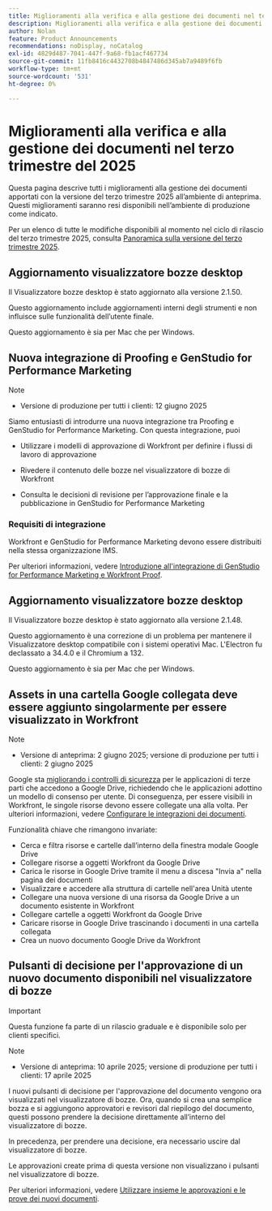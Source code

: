 ```yaml
---
title: Miglioramenti alla verifica e alla gestione dei documenti nel terzo trimestre del 2025
description: Miglioramenti alla verifica e alla gestione dei documenti nel terzo trimestre del 2025
author: Nolan
feature: Product Announcements
recommendations: noDisplay, noCatalog
exl-id: 4829d487-7041-447f-9a68-fb1acf467734
source-git-commit: 11fb8416c4432708b4847486d345ab7a9489f6fb
workflow-type: tm+mt
source-wordcount: '531'
ht-degree: 0%

---
```


# Miglioramenti alla verifica e alla gestione dei documenti nel terzo trimestre del 2025

Questa pagina descrive tutti i miglioramenti alla gestione dei documenti apportati con la versione del terzo trimestre 2025 all’ambiente di anteprima. Questi miglioramenti saranno resi disponibili nell’ambiente di produzione come indicato.

Per un elenco di tutte le modifiche disponibili al momento nel ciclo di rilascio del terzo trimestre 2025, consulta [Panoramica sulla versione del terzo trimestre 2025](/help/quicksilver/product-announcements/product-releases/25-q3-release-activity/25-q3-release-overview.md).

## Aggiornamento visualizzatore bozze desktop

Il Visualizzatore bozze desktop è stato aggiornato alla versione 2.1.50.

Questo aggiornamento include aggiornamenti interni degli strumenti e non influisce sulle funzionalità dell’utente finale.

Questo aggiornamento è sia per Mac che per Windows.

## Nuova integrazione di Proofing e GenStudio for Performance Marketing

>[!NOTE]
>
>* Versione di produzione per tutti i clienti: 12 giugno 2025

Siamo entusiasti di introdurre una nuova integrazione tra Proofing e GenStudio for Performance Marketing. Con questa integrazione, puoi

* Utilizzare i modelli di approvazione di Workfront per definire i flussi di lavoro di approvazione

* Rivedere il contenuto delle bozze nel visualizzatore di bozze di Workfront

* Consulta le decisioni di revisione per l’approvazione finale e la pubblicazione in GenStudio for Performance Marketing

### Requisiti di integrazione

Workfront e GenStudio for Performance Marketing devono essere distribuiti nella stessa organizzazione IMS.

Per ulteriori informazioni, vedere [Introduzione all&#39;integrazione di GenStudio for Performance Marketing e Workfront Proof](/help/quicksilver/workfront-integrations-and-apps/review-and-approval-integrations/wf-proof-and-genstudio.md).

## Aggiornamento visualizzatore bozze desktop

Il Visualizzatore bozze desktop è stato aggiornato alla versione 2.1.48.

Questo aggiornamento è una correzione di un problema per mantenere il Visualizzatore desktop compatibile con i sistemi operativi Mac. L&#39;Electron fu declassato a 34.4.0 e il Chromium a 132.

Questo aggiornamento è sia per Mac che per Windows.


## Assets in una cartella Google collegata deve essere aggiunto singolarmente per essere visualizzato in Workfront

>[!NOTE]
>
>* Versione di anteprima: 2 giugno 2025; versione di produzione per tutti i clienti: 2 giugno 2025

Google sta [migliorando i controlli di sicurezza](https://workspace.google.com/blog/product-announcements/enhancing-security-controls-for-google-drive-third-party-apps) per le applicazioni di terze parti che accedono a Google Drive, richiedendo che le applicazioni adottino un modello di consenso per utente. Di conseguenza, per essere visibili in Workfront, le singole risorse devono essere collegate una alla volta. Per ulteriori informazioni, vedere [Configurare le integrazioni dei documenti](/help/quicksilver/administration-and-setup/configure-integrations/configure-document-integrations.md).

Funzionalità chiave che rimangono invariate:

* Cerca e filtra risorse e cartelle dall’interno della finestra modale Google Drive
* Collegare risorse a oggetti Workfront da Google Drive
* Carica le risorse in Google Drive tramite il menu a discesa &quot;Invia a&quot; nella pagina dei documenti
* Visualizzare e accedere alla struttura di cartelle nell&#39;area Unità utente
* Collegare una nuova versione di una risorsa da Google Drive a un documento esistente in Workfront
* Collegare cartelle a oggetti Workfront da Google Drive
* Caricare risorse in Google Drive trascinando i documenti in una cartella collegata
* Crea un nuovo documento Google Drive da Workfront


## Pulsanti di decisione per l&#39;approvazione di un nuovo documento disponibili nel visualizzatore di bozze

>[!IMPORTANT]
>
>Questa funzione fa parte di un rilascio graduale e è disponibile solo per clienti specifici.

>[!NOTE]
>
>* Versione di anteprima: 10 aprile 2025; versione di produzione per tutti i clienti: 17 aprile 2025

I nuovi pulsanti di decisione per l&#39;approvazione del documento vengono ora visualizzati nel visualizzatore di bozze. Ora, quando si crea una semplice bozza e si aggiungono approvatori e revisori dal riepilogo del documento, questi possono prendere la decisione direttamente all’interno del visualizzatore di bozze.

In precedenza, per prendere una decisione, era necessario uscire dal visualizzatore di bozze.

Le approvazioni create prima di questa versione non visualizzano i pulsanti nel visualizzatore di bozze.

Per ulteriori informazioni, vedere [Utilizzare insieme le approvazioni e le prove dei nuovi documenti](/help/quicksilver/review-and-approve-work/document-reviews-and-approvals/doc-approvals-and-proofing.md).
